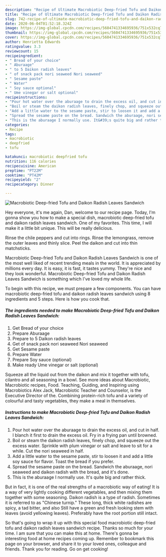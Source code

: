 ```yaml
---
description: "Recipe of Ultimate Macrobiotic Deep-fried Tofu and Daikon Radish Leaves Sandwich"
title: "Recipe of Ultimate Macrobiotic Deep-fried Tofu and Daikon Radish Leaves Sandwich"
slug: 742-recipe-of-ultimate-macrobiotic-deep-fried-tofu-and-daikon-radish-leaves-sandwich
date: 2020-06-04T01:52:18.324Z
image: https://img-global.cpcdn.com/recipes/5604741334695936/751x532cq70/macrobiotic-deep-fried-tofu-and-daikon-radish-leaves-sandwich-recipe-main-photo.jpg
thumbnail: https://img-global.cpcdn.com/recipes/5604741334695936/751x532cq70/macrobiotic-deep-fried-tofu-and-daikon-radish-leaves-sandwich-recipe-main-photo.jpg
cover: https://img-global.cpcdn.com/recipes/5604741334695936/751x532cq70/macrobiotic-deep-fried-tofu-and-daikon-radish-leaves-sandwich-recipe-main-photo.jpg
author: Henrietta Edwards
ratingvalue: 3.3
reviewcount: 15
recipeingredient:
- " Bread of your choice"
- " Aburaage"
- " to 5 Daikon radish leaves"
- " of snack pack nori seaweed Nori seaweed"
- " Sesame paste"
- " Water"
- " Soy sauce optional"
- " Ume vinegar or salt optional"
recipeinstructions:
- "Pour hot water over the aburaage to drain the excess oil, and cut in half. I blanch it first to drain the excess oil. Fry in a frying pan until browned."
- "Boil or steam the daikon radish leaves, finely chop, and squeeze out the excess water. Sprinkle with plum vinegar or salt and leave to sit for a while. Cut the nori seaweed in half."
- "Add a little water to the sesame paste, stir to loosen it and add a little soy sauce for flavor. Toast the bread if you prefer."
- "Spread the sesame paste on the bread. Sandwich the aburaage, nori seaweed and daikon radish with the bread, and it&#39;s done."
- "This is the aburaage I normally use. It&#39;s quite big and rather thick."
categories:
- Recipe
tags:
- macrobiotic
- deepfried
- tofu

katakunci: macrobiotic deepfried tofu 
nutrition: 116 calories
recipecuisine: American
preptime: "PT22M"
cooktime: "PT42M"
recipeyield: "2"
recipecategory: Dinner

---
```



![Macrobiotic Deep-fried Tofu and Daikon Radish Leaves Sandwich](https://img-global.cpcdn.com/recipes/5604741334695936/751x532cq70/macrobiotic-deep-fried-tofu-and-daikon-radish-leaves-sandwich-recipe-main-photo.jpg)

Hey everyone, it's me again, Dan, welcome to our recipe page. Today, I'm gonna show you how to make a special dish, macrobiotic deep-fried tofu and daikon radish leaves sandwich. One of my favorites. This time, I will make it a little bit unique. This will be really delicious.

Rinse the chile peppers and cut into rings. Rinse the lemongrass, remove the outer leaves and thinly slice. Peel the daikon and cut into thin matchsticks.

Macrobiotic Deep-fried Tofu and Daikon Radish Leaves Sandwich is one of the most well liked of recent trending meals in the world. It is appreciated by millions every day. It is easy, it is fast, it tastes yummy. They're nice and they look wonderful. Macrobiotic Deep-fried Tofu and Daikon Radish Leaves Sandwich is something which I've loved my whole life.


To begin with this recipe, we must prepare a few components. You can have macrobiotic deep-fried tofu and daikon radish leaves sandwich using 8 ingredients and 5 steps. Here is how you cook that.

<!--inarticleads1-->

##### The ingredients needed to make Macrobiotic Deep-fried Tofu and Daikon Radish Leaves Sandwich:

1. Get  Bread of your choice
1. Prepare  Aburaage
1. Prepare  to 5 Daikon radish leaves
1. Get  of snack pack nori seaweed Nori seaweed
1. Get  Sesame paste
1. Prepare  Water
1. Prepare  Soy sauce (optional)
1. Make ready  Ume vinegar or salt (optional)


Squeeze all the liquid out from the daikon and mix it together with tofu, cilantro and all seasoning in a bowl. See more ideas about Macrobiotic, Macrobiotic recipes, Food. Teaching, Guiding, and Inspiring using Macrobiotics Alex Jack, Macrobiotic Teacher and Counselor, is the Executive Director of the. Combining protein-rich tofu and a variety of colourful and tasty vegetables, they make a meal in themselves. 

<!--inarticleads2-->

##### Instructions to make Macrobiotic Deep-fried Tofu and Daikon Radish Leaves Sandwich:

1. Pour hot water over the aburaage to drain the excess oil, and cut in half. I blanch it first to drain the excess oil. Fry in a frying pan until browned.
1. Boil or steam the daikon radish leaves, finely chop, and squeeze out the excess water. Sprinkle with plum vinegar or salt and leave to sit for a while. Cut the nori seaweed in half.
1. Add a little water to the sesame paste, stir to loosen it and add a little soy sauce for flavor. Toast the bread if you prefer.
1. Spread the sesame paste on the bread. Sandwich the aburaage, nori seaweed and daikon radish with the bread, and it&#39;s done.
1. This is the aburaage I normally use. It&#39;s quite big and rather thick.


But in fact, it is one of the real strengths of a macrobiotic way of eating! It is a way of very lightly cooking different vegetables, and then mixing them together with some seasoning. Daikon radish is a type of radish. Sometimes it is referred to as &#34;Chinese turnip.&#34; These long, thick white radishes are spicy, a tad bitter, and also Still have a green and fresh looking stem with leaves (avoid yellowing leaves). Preferably have the root portion still intact. 

So that's going to wrap it up with this special food macrobiotic deep-fried tofu and daikon radish leaves sandwich recipe. Thanks so much for your time. I am sure that you can make this at home. There's gonna be interesting food at home recipes coming up. Remember to bookmark this page on your browser, and share it to your loved ones, colleague and friends. Thank you for reading. Go on get cooking!
